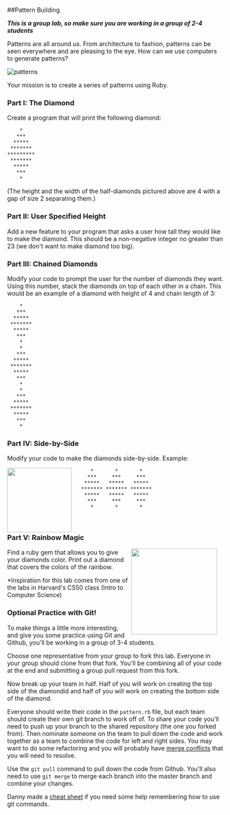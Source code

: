 ##Pattern Building

***This is a group lab, so make sure you are working in a group of 2-4 students***

Patterns are all around us. From architecture to fashion, patterns can be seen everywhere and are pleasing to the eye. How can we use computers to generate patterns?

![patterns](https://s3.amazonaws.com/upperline/curriculum-assets/patterns-everywhere.png)

Your mission is to create a series of patterns using Ruby. 

### Part I: The Diamond
Create a program that will print the following diamond:

```
    *
   *** 
  *****
 *******
*********
 *******
  *****
   ***   
    *
```

(The height and the width of the half-diamonds pictured above are 4 with a gap of size 2 separating them.) 

### Part II: User Specified Height

Add a new feature to your program that asks a user how tall they would like to make the diamond. This should be a non-negative integer no greater than 23 (we don't want to make diamond too big).

### Part III: Chained Diamonds

Modify your code to prompt the user for the number of diamonds they want. Using this number, stack the diamonds on top of each other in a chain. This would be an example of a diamond with height of 4 and chain length of 3:

```
    *
   *** 
  *****
 *******
  *****
   ***   
    *
    *
   *** 
  *****
 *******
  *****
   ***   
    *
    *
   *** 
  *****
 *******
  *****
   ***   
    *
```
### Part IV: Side-by-Side
Modify your code to make the diamonds side-by-side. Example:

<img src="https://s3.amazonaws.com/upperline/curriculum-assets/patterns-model.jpg" width="150" align="left" style="margin-right:15px">



```
    *       *       *
   ***     ***     ***
  *****   *****   *****
 ******* ******* *******
  *****   *****   *****
   ***     ***     ***
    *       *       *
```
<br>


### Part V: Rainbow Magic

<img src="https://s3.amazonaws.com/upperline/curriculum-assets/patterns-colored-skirt.jpg" width="200" align="right" style="margin-right:15px">

Find a ruby gem that allows you to give your diamonds color. Print out a diamond that covers the colors of the rainbow.

*Inspiration for this lab comes from one of the labs in Harvard's CS50 class (Intro to Computer Science)




### Optional Practice with Git!
To make things a little more interesting, and give you some practice using Git and Github, you'll be working in a group of 3-4 students. 

Choose one representative from your group to fork this lab. Everyone in your group should clone from that fork. You'll be combining all of your code at the end and submitting a group pull request from this fork. 

Now break up your team in half. Half of you will work on creating the top side of the diamondid and half of you will work on creating the bottom side of the diamond. 

Everyone should write their code in the `pattern.rb` file, but each team should create their own git branch to work off of. To share your code you'll need to push up your branch to the shared repository (the one you forked from). Then nominate someone on the team to pull down the code and work together as a team to combine the code for left and right sides. You may want to do some refactoring and you will probably have [merge conflicts](https://help.github.com/articles/resolving-a-merge-conflict-from-the-command-line/) that you will need to resolve. 

Use the `git pull` command to pull down the code from Github. You'll also need to use `git merge` to merge each branch into the master branch and combine your changes. 

Danny made a [cheat sheet](https://gist.github.com/dfenjves/6c3832ae7c9d1cf504f2) if you need some help remembering how to use git commands. 

